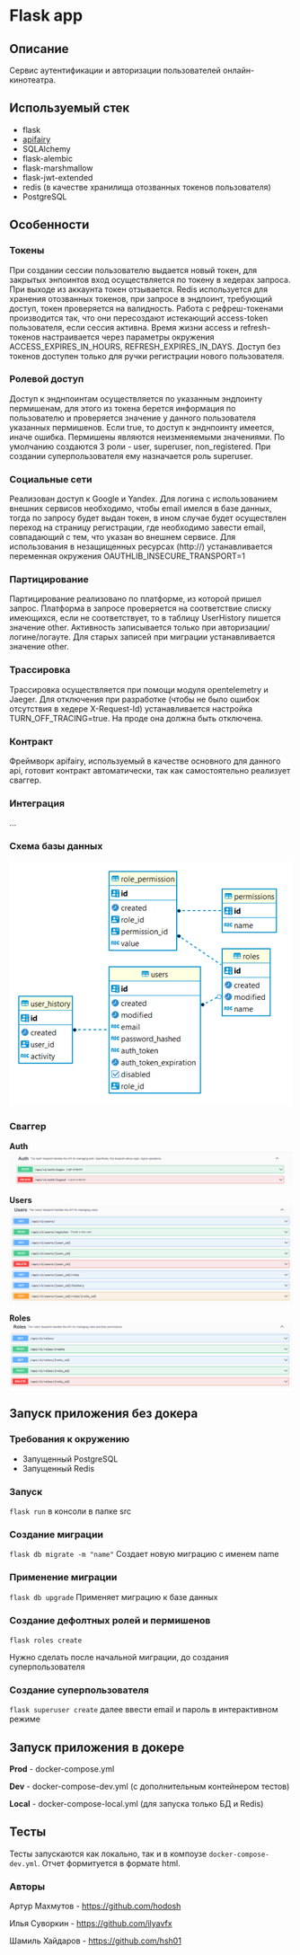 # Flask app

## Описание
Сервис аутентификации и авторизации пользователей онлайн-кинотеатра.

## Используемый стек
 
- flask
- [apifairy](https://apifairy.readthedocs.io/en/latest/intro.html)
- SQLAlchemy
- flask-alembic
- flask-marshmallow
- flask-jwt-extended
- redis (в качестве хранилища отозванных токенов пользователя)
- PostgreSQL

## Особенности

### Токены
При создании сессии пользователю выдается новый токен, для закрытых энпоинтов вход осуществляется по токену в хедерах запроса.
При выходе из аккаунта токен отзывается.
Redis используется для хранения отозванных токенов, при запросе в эндпоинт, требующий доступ, токен проверяется на валидность.
Работа с рефреш-токенами производится так, что они пересоздают истекающий access-token пользователя, если сессия активна.
Время жизни access и refresh-токенов настраивается через параметры окружения ACCESS_EXPIRES_IN_HOURS, REFRESH_EXPIRES_IN_DAYS.
Доступ без токенов доступен только для ручки регистрации нового пользователя.

### Ролевой доступ
Доступ к энднпоинтам осуществляется по указанным эндпоинту пермишенам, 
для этого из токена берется информация по пользователю и проверяется значение у данного пользователя указанных пермишенов.
Если true, то доступ к энднпоинту имеется, иначе ошибка. 
Пермишены являются неизменяемыми значениями.
По умолчанию создаются 3 роли - user, superuser, non_registered.
При создании суперпользователя ему назначается роль superuser.

### Социальные сети
Реализован доступ к Google и Yandex.
Для логина с использованием внешних сервисов необходимо, чтобы email имелся в базе данных, тогда по запросу будет выдан токен,
в ином случае будет осуществлен переход на страницу регистрации, где необходимо завести email, совпадающий с тем, 
что указан во внешнем сервисе.
Для использования в незащищенных ресурсах (http://) устанавливается переменная окружения OAUTHLIB_INSECURE_TRANSPORT=1 

### Партицирование
Партицирование реализовано по платформе, из которой пришел запрос.
Платформа в запросе проверяется на соответствие списку имеющихся, если не соответствует,
то в таблицу UserHistory пишется значение other. Активность записывается только при авторизации/логине/логауте.
Для старых записей при миграции устанавливается значение other.

### Трассировка
Трассировка осуществляется при помощи модуля opentelemetry и Jaeger.
Для отключения при разработке (чтобы не было ошибок отсутствия в хедере X-Request-Id) 
устанавливается настройка TURN_OFF_TRACING=true. На проде она должна быть отключена. 

### Контракт
Фреймворк apifairy, используемый в качестве основного для данного api, готовит контракт автоматически, 
так как самостоятельно реализует сваггер.

### Интеграция
...

### Схема базы данных
![](../img/db_schema.png)

### Сваггер
**Auth**
![](../img/auth_api.png)

**Users**
![](../img/users_api.png)

**Roles**
![](../img/roles_api.png)

## Запуск приложения без докера

### Требования к окружению

- Запущенный PostgreSQL
- Запущенный Redis

### Запуск

`flask run` в консоли в папке src

### Создание миграции

`flask db migrate -m "name"` Создает новую миграцию с именем name

### Применение миграции
`flask db upgrade` Применяет миграцию к базе данных

### Создание дефолтных ролей и пермишенов

`flask roles create`

Нужно сделать после начальной миграции, до создания суперпользователя

### Создание суперпользователя

`flask superuser create` далее ввести email и пароль в интерактивном режиме

## Запуск приложения в докере

**Prod** - docker-compose.yml

**Dev** - docker-compose-dev.yml (с дополнительным контейнером тестов)

**Local** - docker-compose-local.yml (для запуска только БД и Redis)

## Тесты
Тесты запускаются как локально, так и в компоузе `docker-compose-dev.yml`. Отчет формитуется в формате html.

### Авторы
Артур Махмутов - https://github.com/hodosh

Илья Суворкин - https://github.com/ilyavfx

Шамиль Хайдаров - https://github.com/hsh01
